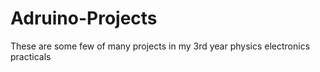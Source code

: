 # Adruino-Projects
These are some few of many projects in my 3rd year physics electronics practicals
